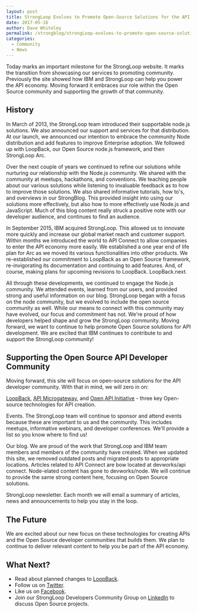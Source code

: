 ```yaml
---
layout: post
title: StrongLoop Evolves to Promote Open-Source Solutions for the API Developer Community
date: 2017-05-16
author: Dave Whiteley
permalink: /strongblog/strongLoop-evolves-to-promote-open-source-solutions-for-the-api-developer-community
categories:
  - Community
  - News
---
```

Today marks an important milestone for the StrongLoop website. It marks the transition from showcasing our services to promoting community. Previously the site showed how IBM and StrongLoop can help you power the API economy. Moving forward it embraces our role within the Open Source community and supporting the growth of that community.

## History

In March of 2013, the StrongLoop team introduced their supportable node.js solutions. We also announced our support and services for that distribution. At our launch, we announced our intention to embrace the community Node distribution and add features to improve Enterprise adoption.  We followed up with LoopBack, our Open Source node.js framework, and then StrongLoop Arc.

Over the next couple of years we continued to refine our solutions while nurturing our relationship with the Node.js community. We shared with the community at meetups, hackathons, and conventions. We teaching people about our various solutions while listening to invaluable feedback as to how to improve those solutions. We also shared informative tutorials, how to's, and overviews in our StrongBlog. This provided insight into using our solutions more effectively, but also how to more effectively use Node.js and JavaScript. Much of this blog content really struck a positive note with our developer audience, and continues to find an audience.

In September 2015, IBM acquired StrongLoop. This allowed us to innovate more quickly and increase our global market reach and customer support. Within months we introduced the world to API Connect to allow companies to enter the API economy more easily. We established a one year end of life plan for Arc as we moved its various functionalities into other products. We re-established our commitment to LoopBack as an Open Source framework, re-invigorating its documentation and continuing to add features. And, of course, making plans for upcoming revisions to LoopBack.  LoopBack.next.

All through these developments, we continued to engage the Node.js community. We attended events, learned from our users, and provided strong and useful information on our blog. StrongLoop began with a focus on the node community, but we evolved to include the open source community as well. While our means to connect with this community may have evolved, our focus and commitment has not. We're proud of how developers helped shape and grow the StrongLoop community. Moving forward, we want to continue to help promote Open Source solutions for API development. We are excited that IBM continues to contribute to and support the StrongLoop community! 

## Supporting the Open Source API Developer Community

Moving forward, this site will focus on open-source solutions for the API developer community. With that in mind, we will zero in on:

[LoopBack](http://loopback.io/), [API Microgateway](https://github.com/strongloop/microgateway), and [Open API Initiative](https://www.openapis.org/) - three key Open-source technologies for API creation. 

Events. The StrongLoop team will continue to sponsor and attend events because these are important to us and the community. This includes meetups, informative webinars, and developer conferences. We'll provide a list so you know where to find us!

Our blog. We are proud of the work that StrongLoop and IBM team members and members of the community have created. When we updated this site, we removed outdated posts and migrated posts to appropriate locations. Articles related to API Connect are bow located at devworks/api connect. Node-elated content has gone to  devworks/node. We will continue to provide the same strong content here, focusing on Open Source solutions.

StrongLoop newsletter. Each month we will email a summary of articles, news and announcements to help you stay in the loop. 

## The Future

We are excited about our new focus on these technologies for creating APIs and the Open Source developer communities that builds them. We plan to continue to deliver relevant content to help you be part of the API economy.

## What Next?

- Read about planned changes to [LoopBack](https://strongloop.com/strongblog/announcing-loopback-next/).
- Follow us on [Twitter](https://twitter.com/StrongLoop).
- Like us on [Facebook](https://www.facebook.com/strongloop/).
- Join our StrongLoop Developers Community Group on [LinkedIn](https://www.linkedin.com/groups/5046525) to discuss Open Source projects.


 
